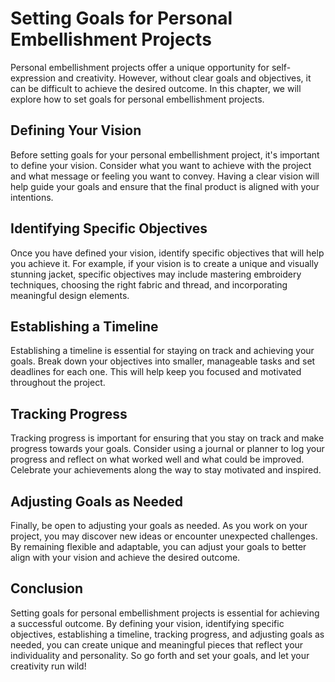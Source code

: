 Setting Goals for Personal Embellishment Projects
===========================================================================================================

Personal embellishment projects offer a unique opportunity for self-expression and creativity. However, without clear goals and objectives, it can be difficult to achieve the desired outcome. In this chapter, we will explore how to set goals for personal embellishment projects.

Defining Your Vision
--------------------

Before setting goals for your personal embellishment project, it's important to define your vision. Consider what you want to achieve with the project and what message or feeling you want to convey. Having a clear vision will help guide your goals and ensure that the final product is aligned with your intentions.

Identifying Specific Objectives
-------------------------------

Once you have defined your vision, identify specific objectives that will help you achieve it. For example, if your vision is to create a unique and visually stunning jacket, specific objectives may include mastering embroidery techniques, choosing the right fabric and thread, and incorporating meaningful design elements.

Establishing a Timeline
-----------------------

Establishing a timeline is essential for staying on track and achieving your goals. Break down your objectives into smaller, manageable tasks and set deadlines for each one. This will help keep you focused and motivated throughout the project.

Tracking Progress
-----------------

Tracking progress is important for ensuring that you stay on track and make progress towards your goals. Consider using a journal or planner to log your progress and reflect on what worked well and what could be improved. Celebrate your achievements along the way to stay motivated and inspired.

Adjusting Goals as Needed
-------------------------

Finally, be open to adjusting your goals as needed. As you work on your project, you may discover new ideas or encounter unexpected challenges. By remaining flexible and adaptable, you can adjust your goals to better align with your vision and achieve the desired outcome.

Conclusion
----------

Setting goals for personal embellishment projects is essential for achieving a successful outcome. By defining your vision, identifying specific objectives, establishing a timeline, tracking progress, and adjusting goals as needed, you can create unique and meaningful pieces that reflect your individuality and personality. So go forth and set your goals, and let your creativity run wild!
